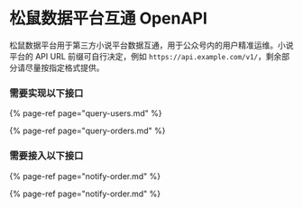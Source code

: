 # 松鼠数据平台互通 OpenAPI

松鼠数据平台用于第三方小说平台数据互通，用于公众号内的用户精准运维。小说平台的 API URL 前缀可自行决定，例如 `https://api.example.com/v1/`，剩余部分请尽量按指定格式提供。

### 需要实现以下接口

{% page-ref page="query-users.md" %}

{% page-ref page="query-orders.md" %}

### 需要接入以下接口

{% page-ref page="notify-order.md" %}

{% page-ref page="notify-order.md" %}



